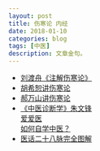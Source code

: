 ```yaml
---
layout: post
title: 伤寒论 内经 
date: 2018-01-10
categories: blog
tags: [中医]
description: 文章金句。
---
```


- [刘渡舟《注解伤寒论》](https://www.bilibili.com/video/av5279105/?from=search&seid=10505123308258717645#page=26)
- [胡希恕讲伤寒论](https://www.bilibili.com/video/av16137342/)
- [郝万山讲伤寒论](https://www.bilibili.com/video/av5299854/?from=search&seid=16757318033254442277#page=3)
- [《中医诊断学》朱文锋](https://www.bilibili.com/video/av8791208/?from=search&seid=17837577599471993887#page=3)<br>
[爱爱医](http://signin.iiyi.com/)<br>
[如何自学中医？](https://www.zhihu.com/question/19796475)<br>
- [医话二十八脉完全图解](https://www.ddvip.com/weixin/20171127A0UR2T00.html)
